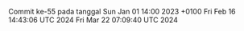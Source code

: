 Commit ke-55 pada tanggal Sun Jan 01 14:00 2023 +0100
Fri Feb 16 14:43:06 UTC 2024
Fri Mar 22 07:09:40 UTC 2024
